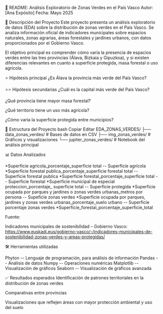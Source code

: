 🌿 README: Análisis Exploratorio de Zonas Verdes en el País Vasco
Autor: [Ana Expósito]
Fecha: Mayo 2025

🌟 Descripción del Proyecto
Este proyecto presenta un análisis exploratorio de datos (EDA) sobre la distribución de zonas verdes en el País Vasco. Se analiza información oficial de indicadores municipales sobre espacios naturales, zonas agrarias, áreas forestales y jardines urbanos, con datos proporcionados por el Gobierno Vasco.

El objetivo principal es comprender cómo varía la presencia de espacios verdes entre las tres provincias (Álava, Bizkaia y Gipuzkoa), y si existen diferencias relevantes en cuanto a superficie protegida, masa forestal o uso agrícola.

⭐ Hipótesis principal
¿Es Álava la provincia más verde del País Vasco? 

⭐⭐ Hipótesis secundarias
¿Cuál es la capital más verde del País Vasco?

¿Qué provincia tiene mayor masa forestal?

¿Qué territorio tiene un uso más agrícola?

¿Cómo varía la superficie protegida entre municipios?

📁 Estructura del Proyecto
bash
Copiar
Editar
EDA_ZONAS_VERDES/
├── data_zonas_verdes/                     # Bases de datos en CSV
├── img_zonas_verdes/                      # Gráficos y visualizaciones
└── jupiter_zonas_verdes/                  # Notebook del análisis principal

📊 Datos Analizados

*Superficie agricola_porcentaje_superficie total -- Superficie agrícola
*Superficie forestal publica_porcentaje_superficie forestal total -- Superficie forestal publica
*Superficie forestal_porcentaje_superficie total -- Superficie forestal
*Superficie municipal de especial proteccion_porcentaje_ superficie total -- Superficie protegida
*Superficie ocupada por parques y jardines o zonas verdes urbanas_metros por persona -- Supeficie zonas verdes
*Superficie ocupada por parques, jardines y zonas verdes urbanas_porcentaje_suelo urbano -- Superficie porcentaje zonas verdes
*Superficie_forestal_porcentaje_superficie_total


Fuente:

Indicadores municipales de sostenibilidad – Gobierno Vasco:
https://www.euskadi.eus/gobierno-vasco/-/indicadores-municipales-de-sostenibilidad-zonas-verdes-y-areas-protegidas/

🛠️ Herramientas utilizadas

Phyton -- Lenguaje de programación, para análisis de información
Pandas -- Análisis de datos
Numpy -- Operaciones numéricas
Matplotlib -- Visualización de gráficos
Seaborn -- Visualización de gráficos avanzada

✅ Resultados esperados
Identificación de patrones territoriales en la distribución de zonas verdes

Comparativas entre provincias

Visualizaciones que reflejen áreas con mayor protección ambiental y uso del suelo